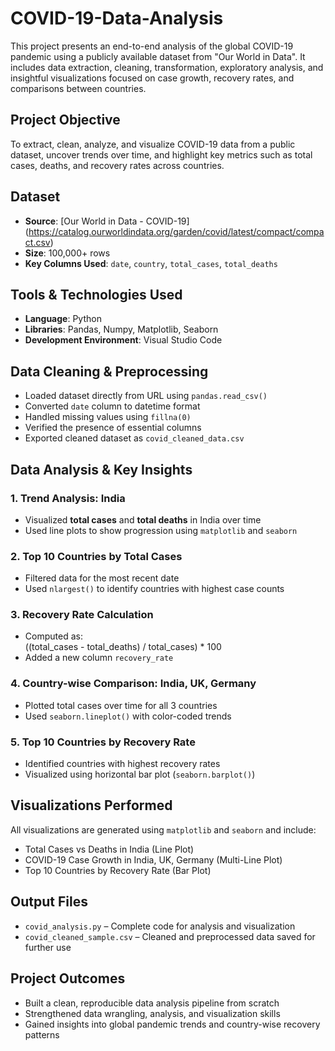 # COVID-19-Data-Analysis
This project presents an end-to-end analysis of the global COVID-19 pandemic using a publicly available dataset from "Our World in Data". It includes data extraction, cleaning, transformation, exploratory analysis, and insightful visualizations focused on case growth, recovery rates, and comparisons between countries.

## Project Objective
To extract, clean, analyze, and visualize COVID-19 data from a public dataset, uncover trends over time, and highlight key metrics such as total cases, deaths, and recovery rates across countries.

## Dataset
- **Source**: [Our World in Data - COVID-19] (https://catalog.ourworldindata.org/garden/covid/latest/compact/compact.csv)
- **Size**: 100,000+ rows
- **Key Columns Used**: `date`, `country`, `total_cases`, `total_deaths`

## Tools & Technologies Used
- **Language**: Python
- **Libraries**: Pandas, Numpy, Matplotlib, Seaborn
- **Development Environment**: Visual Studio Code

## Data Cleaning & Preprocessing
- Loaded dataset directly from URL using `pandas.read_csv()`
- Converted `date` column to datetime format
- Handled missing values using `fillna(0)`
- Verified the presence of essential columns
- Exported cleaned dataset as `covid_cleaned_data.csv`

## Data Analysis & Key Insights

### 1. Trend Analysis: India
- Visualized **total cases** and **total deaths** in India over time
- Used line plots to show progression using `matplotlib` and `seaborn`

### 2. Top 10 Countries by Total Cases
- Filtered data for the most recent date
- Used `nlargest()` to identify countries with highest case counts

### 3. Recovery Rate Calculation
- Computed as:  
  ((total_cases - total_deaths) / total_cases) * 100
- Added a new column `recovery_rate`

### 4. Country-wise Comparison: India, UK, Germany
- Plotted total cases over time for all 3 countries
- Used `seaborn.lineplot()` with color-coded trends

### 5. Top 10 Countries by Recovery Rate
- Identified countries with highest recovery rates
- Visualized using horizontal bar plot (`seaborn.barplot()`)

## Visualizations Performed
All visualizations are generated using `matplotlib` and `seaborn` and include:
- Total Cases vs Deaths in India (Line Plot)
- COVID-19 Case Growth in India, UK, Germany (Multi-Line Plot)
- Top 10 Countries by Recovery Rate (Bar Plot)

## Output Files
- `covid_analysis.py` – Complete code for analysis and visualization
- `covid_cleaned_sample.csv` – Cleaned and preprocessed data saved for further use

## Project Outcomes
- Built a clean, reproducible data analysis pipeline from scratch
- Strengthened data wrangling, analysis, and visualization skills
- Gained insights into global pandemic trends and country-wise recovery patterns












